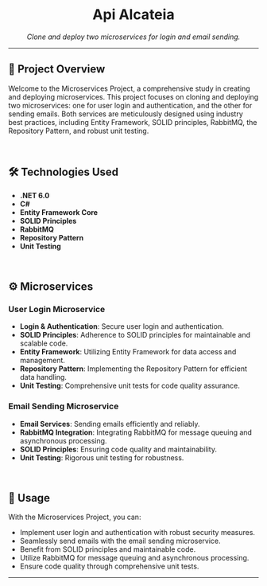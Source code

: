 <div align="center">
  <h1>Api Alcateia</h1>
  <p><i>Clone and deploy two microservices for login and email sending.</i></p>
</div>

---

<div align="left">
  <h2>🚀 Project Overview</h2>
</div>

Welcome to the Microservices Project, a comprehensive study in creating and deploying microservices. This project focuses on cloning and deploying two microservices: one for user login and authentication, and the other for sending emails. Both services are meticulously designed using industry best practices, including Entity Framework, SOLID principles, RabbitMQ, the Repository Pattern, and robust unit testing.

<br>

<div align="left">
  <h2>🛠️ Technologies Used</h2>
</div>

- **.NET 6.0**
- **C#**
- **Entity Framework Core**
- **SOLID Principles**
- **RabbitMQ**
- **Repository Pattern**
- **Unit Testing**

<br>

<div align="left">
  <h2>⚙️ Microservices</h2>
</div>

### User Login Microservice

- **Login & Authentication**: Secure user login and authentication.
- **SOLID Principles**: Adherence to SOLID principles for maintainable and scalable code.
- **Entity Framework**: Utilizing Entity Framework for data access and management.
- **Repository Pattern**: Implementing the Repository Pattern for efficient data handling.
- **Unit Testing**: Comprehensive unit tests for code quality assurance.

### Email Sending Microservice

- **Email Services**: Sending emails efficiently and reliably.
- **RabbitMQ Integration**: Integrating RabbitMQ for message queuing and asynchronous processing.
- **SOLID Principles**: Ensuring code quality and maintainability.
- **Unit Testing**: Rigorous unit testing for robustness.

<br>

<div align="left">
  <h2>📖 Usage</h2>
</div>

With the Microservices Project, you can:

- Implement user login and authentication with robust security measures.
- Seamlessly send emails with the email sending microservice.
- Benefit from SOLID principles and maintainable code.
- Utilize RabbitMQ for message queuing and asynchronous processing.
- Ensure code quality through comprehensive unit tests.

---
